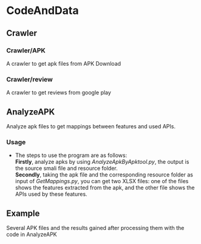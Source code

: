 # CodeAndData
## Crawler
### Crawler/APK
A crawler to get apk files from APK Download
### Crawler/review
  A crawler to get reviews from google play
<br>
## AnalyzeAPK
Analyze apk files to get mappings between features and used APIs.
    
### Usage
* The steps to use the program are as follows:<br>
    **Firstly**, analyze apks by using *AnalyzeApkByApktool.py*, the output is the source smali file and resource folder.<br>
    **Secondly**, taking the apk file and the corresponding resource folder as input of *GetMappings.py*, you can get two XLSX files: one of the files shows the features extracted from the apk, and the other file shows the APIs used by these features.<br>
  
  
## Example
Several APK files and the results gained after processing them with the code in AnalyzeAPK
